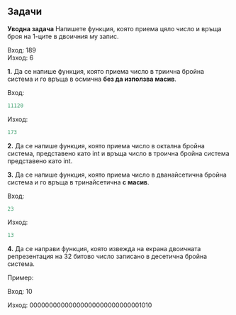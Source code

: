 ## Задачи

**Уводна задача** Напишете функция, която приема цяло число и връща броя на 1-ците в двоичния му запис. <br />

   Вход: 189 <br />
   Изход: 6 <br />
   
**1.** Да се напише функция, която приема число в триична бройна система и го връща в осмична **без да използва масив**.

Вход:
```c++
11120
```

Изход:
```c++
173
```

**2.** Да се напише функция, която приема число в октална бройна система, представено като int и връща число в троична бройна система представено като int.

**3.** Да се напише функция, която приема число в дванайсетична бройна система и го връща в тринайсетична **с масив**.

Вход:
```c++
23
```

Изход:
```c++
13
```


**4.** Да се направи функция, която извежда на екрана двоичната репрезентация на 32 битово число записано в десетична бройна система.

Пример:

Вход: 10

Изход: 00000000000000000000000000001010
